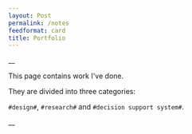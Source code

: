 ```yaml
---
layout: Post
permalink: /notes
feedformat: card
title: Portfolio
---
```

__

This page contains work I've done.

They are divided into three categories:

`#design#`, `#research#` and `#decision support system#`.

__
